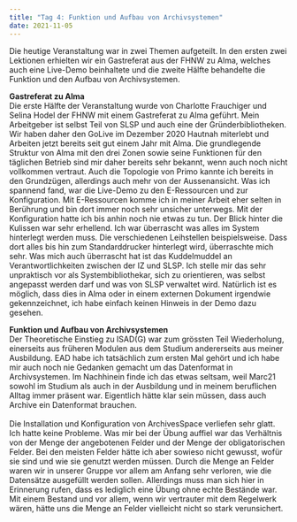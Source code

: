 ```yaml
---
title: "Tag 4: Funktion und Aufbau von Archivsystemen"
date: 2021-11-05
---
```


Die heutige Veranstaltung war in zwei Themen aufgeteilt. In den ersten zwei Lektionen erhielten wir ein Gastreferat aus der FHNW zu  Alma, welches auch eine Live-Demo beinhaltete und die zweite Hälfte behandelte die Funktion und den Aufbau von Archivsystemen. <br>

**Gastreferat zu Alma** <br>
Die erste Hälfte der Veranstaltung wurde von Charlotte Frauchiger und Selina Hodel der FHNW mit einem Gastreferat zu Alma geführt. 
Mein Arbeitgeber ist selbst Teil von SLSP und auch eine der Gründerbibliotheken. Wir haben daher den GoLive im Dezember 2020 Hautnah miterlebt und Arbeiten jetzt bereits seit gut einem Jahr mit Alma. Die grundlegende Struktur von Alma mit den drei Zonen sowie seine Funktionen für den täglichen Betrieb sind mir daher bereits sehr bekannt, wenn auch noch nicht vollkommen vertraut. Auch die Topologie von Primo kannte ich bereits in den Grundzügen, allerdings auch mehr von der Aussenansicht. Was ich spannend fand, war die Live-Demo zu den E-Ressourcen und zur Konfiguration. Mit E-Ressourcen komme ich in meiner Arbeit eher selten in Berührung und bin dort immer noch sehr unsicher unterwegs. Mit der Konfiguration hatte ich bis anhin noch nie etwas zu tun. Der Blick hinter die Kulissen war sehr erhellend. Ich war überrascht was alles im System hinterlegt werden muss. Die verschiedenen Leihstellen beispielsweise. Dass dort alles bis hin zum Standarddrucker hinterlegt wird, überraschte mich sehr. Was mich auch überrascht hat ist das Kuddelmuddel an Verantwortlichkeiten zwischen der IZ und SLSP. Ich stelle mir das sehr unpraktisch vor als Systembibliothekar, sich zu orientieren, was selbst angepasst werden darf und was von SLSP verwaltet wird. Natürlich ist es möglich, dass dies in Alma oder in einem externen Dokument irgendwie gekennzeichnet, ich habe einfach keinen Hinweis in der Demo dazu gesehen. <br>

**Funktion und Aufbau von Archivsystemen** <br>
Der Theoretische Einstieg zu ISAD(G) war zum grössten Teil Wiederholung, einerseits aus früheren Modulen aus dem Studium andererseits aus meiner Ausbildung. EAD habe ich tatsächlich zum ersten Mal gehört und ich habe mir auch noch nie Gedanken gemacht um das Datenformat in Archivsystemen. Im Nachhinein finde ich das etwas seltsam, weil Marc21 sowohl im Studium als auch in der Ausbildung und in meinem beruflichen Alltag immer präsent war. Eigentlich hätte klar sein müssen, dass auch Archive ein Datenformat brauchen. 
<br><br>
Die Installation und Konfiguration von ArchivesSpace verliefen sehr glatt. Ich hatte keine Probleme. Was mir bei der Übung auffiel war das Verhältnis von der Menge der angebotenen Felder und der Menge der obligatorischen Felder. Bei den meisten Felder hätte ich aber sowieso nicht gewusst, wofür sie sind und wie sie genutzt werden müssen. Durch die Menge an Felder waren wir in unserer Gruppe vor allem am Anfang sehr verloren, wie die Datensätze ausgefüllt werden sollen. Allerdings muss man sich hier in Erinnerung rufen, dass es lediglich eine Übung ohne echte Bestände war. Mit einem Bestand und vor allem, wenn wir vertrauter mit dem Regelwerk wären, hätte uns die Menge an Felder vielleicht nicht so stark verunsichert. 
